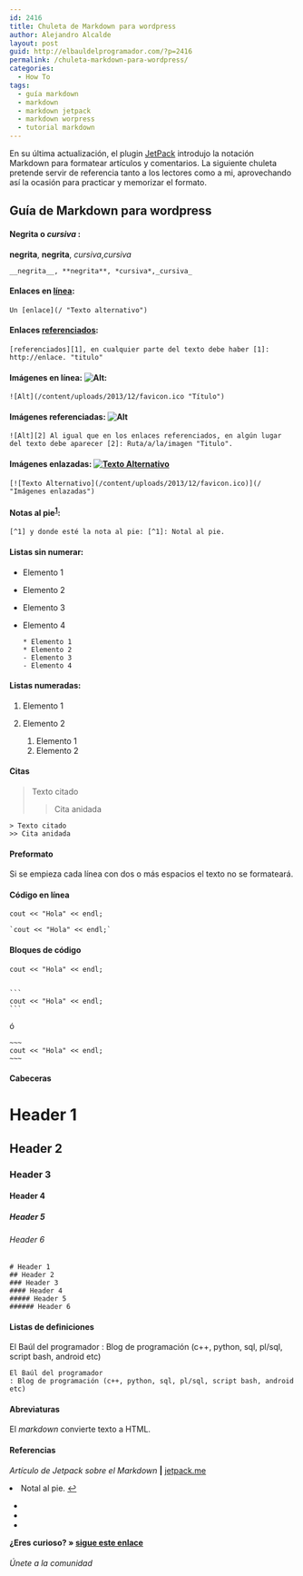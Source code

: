 ```yaml
---
id: 2416
title: Chuleta de Markdown para wordpress
author: Alejandro Alcalde
layout: post
guid: http://elbauldelprogramador.com/?p=2416
permalink: /chuleta-markdown-para-wordpress/
categories:
  - How To
tags:
  - guía markdown
  - markdown
  - markdown jetpack
  - markdown worpress
  - tutorial markdown
---
```

En su última actualización, el plugin [JetPack][1] introdujo la notación Markdown para formatear artículos y comentarios. La siguiente chuleta pretende servir de referencia tanto a los lectores como a mi, aprovechando así la ocasión para practicar y memorizar el formato.

<!--more-->

## Guía de Markdown para wordpress

#### **Negrita** o *cursiva* :

**negrita**, **negrita**, *cursiva*,*cursiva*

    __negrita__, **negrita**, *cursiva*,_cursiva_
    

#### Enlaces en [línea][2]:

    Un [enlace](/ "Texto alternativo")
    

#### Enlaces [referenciados][1]:

    [referenciados][1], en cualquier parte del texto debe haber [1]: http://enlace. "titulo"
    

#### Imágenes en línea: ![Alt][3]:

    ![Alt](/content/uploads/2013/12/favicon.ico "Título")
    

#### Imágenes referenciadas: ![Alt][3]

    ![Alt][2] Al igual que en los enlaces referenciados, en algún lugar del texto debe aparecer [2]: Ruta/a/la/imagen "Titulo".
    

#### Imágenes enlazadas: [![Texto Alternativo][4]][5]

    [![Texto Alternativo](/content/uploads/2013/12/favicon.ico)](/ "Imágenes enlazadas")
    

#### Notas al pie<sup id="fnref-2416-1"><a href="#fn-2416-1" rel="footnote">1</a></sup>:

    [^1] y donde esté la nota al pie: [^1]: Notal al pie.
    

#### Listas sin numerar:

  * Elemento 1
  * Elemento 2
  * Elemento 3
  * Elemento 4

        * Elemento 1
        * Elemento 2
        - Elemento 3
        - Elemento 4
    

#### Listas numeradas:

  1. Elemento 1
  2. Elemento 2

        1. Elemento 1
        2. Elemento 2
    

#### Citas

> Texto citado
> 
> > Cita anidada 

    > Texto citado
    >> Cita anidada
    

#### Preformato

Si se empieza cada línea con dos o más espacios el texto no se formateará.

#### Código en línea

`cout << "Hola" << endl;`

    `cout << "Hola" << endl;`
    

#### Bloques de código

    cout << "Hola" << endl;
    

    ```
    cout << "Hola" << endl;
    ```
    

ó

    ~~~
    cout << "Hola" << endl;
    ~~~
    

#### Cabeceras

# Header 1

## Header 2

### Header 3

#### Header 4

##### Header 5

###### Header 6

    # Header 1
    ## Header 2
    ### Header 3 
    #### Header 4
    ##### Header 5
    ###### Header 6
    

#### Listas de definiciones

El Baúl del programador
:   Blog de programación (c++, python, sql, pl/sql, script bash, android etc)

    El Baúl del programador
    : Blog de programación (c++, python, sql, pl/sql, script bash, android etc)
    

#### Abreviaturas

El *markdown* convierte texto a HTML.

#### Referencias

*Artículo de Jetpack sobre el Markdown* **|** <a href="http://jetpack.me/support/markdown/" target="_blank">jetpack.me</a> 

<li id="fn-2416-1">
  Notal al pie.&#160;<a href="#fnref-2416-1" rev="footnote">&#8617;</a> </fn></footnotes> <div class="sharedaddy">
    <div class="sd-content">
      <ul>
        <li>
          <a class="hastip" rel="nofollow" href="http://twitter.com/home?status=Chuleta de Markdown para wordpress+http://elbauldelprogramador.com/chuleta-markdown-para-wordpress/+V%C3%ADa+%40elbaulp" onclick="javascript:window.open(this.href, '', 'menubar=no,toolbar=no,resizable=yes,scrollbars=yes,height=600,width=600');return false;" title="Compartir en Twitter" target="_blank"><span class="iconbox-title"><i class="icon-twitter icon-2x"></i></span></a>
        </li>
        <li>
          <a class="hastip" rel="nofollow" href="http://www.facebook.com/sharer.php?u=http://elbauldelprogramador.com/chuleta-markdown-para-wordpress/&t=Chuleta de Markdown para wordpress+http://elbauldelprogramador.com/chuleta-markdown-para-wordpress/+V%C3%ADa+%40elbaulp" onclick="javascript:window.open(this.href, '', 'menubar=no,toolbar=no,resizable=yes,scrollbars=yes,height=600,width=600');return false;" title="Compartir en Facebook" target="_blank"><span class="iconbox-title"><i class="icon-facebook icon-2x"></i></span></a>
        </li>
        <li>
          <a class="hastip" rel="nofollow" href="https://plus.google.com/share?url=Chuleta de Markdown para wordpress+http://elbauldelprogramador.com/chuleta-markdown-para-wordpress/+V%C3%ADa+%40elbaulp" onclick="javascript:window.open(this.href, '', 'menubar=no,toolbar=no,resizable=yes,scrollbars=yes,height=600,width=600');return false;" title="Compartir en G+" target="_blank"><span class="iconbox-title"><i class="icon-google-plus icon-2x"></i></span></a>
        </li>
      </ul>
    </div>
  </div>
  
  <span id="socialbottom" class="highlight style-2">
  
  <p>
    <strong>¿Eres curioso? » <a onclick="javascript:_gaq.push(['_trackEvent','random','click-random']);" href="/index.php?random=1">sigue este enlace</a></strong>
  </p>
  
  <h6>
    Únete a la comunidad
  </h6>
  
  <div class="iconsc hastip" title="2240 seguidores">
    <a href="http://twitter.com/elbaulp" target="_blank"><i class="icon-twitter"></i></a>
  </div>
  
  <div class="iconsc hastip" title="2452 fans">
    <a href="http://facebook.com/elbauldelprogramador" target="_blank"><i class="icon-facebook"></i></a>
  </div>
  
  <div class="iconsc hastip" title="0 +1s">
    <a href="http://plus.google.com/+Elbauldelprogramador" target="_blank"><i class="icon-google-plus"></i></a>
  </div>
  
  <div class="iconsc hastip" title="Repositorios">
    <a href="http://github.com/algui91" target="_blank"><i class="icon-github"></i></a>
  </div>
  
  <div class="iconsc hastip" title="Feed RSS">
    <a href="http://elbauldelprogramador.com/feed" target="_blank"><i class="icon-rss"></i></a>
  </div></span>

 [1]: http://jetpack.me/support/markdown/ "Artículo de Jetpack sobre el Markdown"
 [2]: / "Texto alternativo"
 [3]: /content/uploads/2013/12/favicon.ico "Título"
 [4]: /content/uploads/2013/12/favicon.ico
 [5]: / "Imágenes enlazadas"